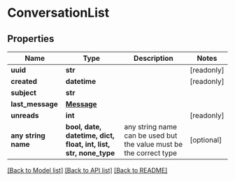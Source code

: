 # ConversationList


## Properties
Name | Type | Description | Notes
------------ | ------------- | ------------- | -------------
**uuid** | **str** |  | [readonly] 
**created** | **datetime** |  | [readonly] 
**subject** | **str** |  | 
**last_message** | [**Message**](Message.md) |  | 
**unreads** | **int** |  | [readonly] 
**any string name** | **bool, date, datetime, dict, float, int, list, str, none_type** | any string name can be used but the value must be the correct type | [optional]

[[Back to Model list]](../README.md#documentation-for-models) [[Back to API list]](../README.md#documentation-for-api-endpoints) [[Back to README]](../README.md)


